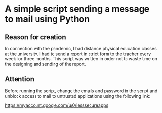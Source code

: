 # A simple script sending a message to mail using Python

## Reason for creation

In connection with the pandemic, I had distance physical education classes at the university. I had to send a report in strict form to the teacher every week for three months. This script was written in order not to waste time on the designing and sending of the report.

## Attention

Before running the script, сhange the emails and password in the script and unblock access to mail to untrusted applications using the following link:

https://myaccount.google.com/u/0/lesssecureapps
